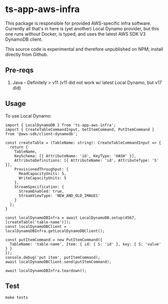 # ts-app-aws-infra
This package is responsible for provided AWS-specific infra software. Currently all that's in here is (yet another) Local Dynamo provider, but this one runs _without_ Docker, is typed, and uses the latest AWS SDK V3 DynamoDB client.

This source code is experimental and therefore unpublished on NPM; install directly from Github. 

## Pre-reqs
1. Java - Definitely > v11 (v11 did not work w/ latest Local Dynamo, but v17 did)

## Usage
To use Local Dynamo:

    import { LocalDynamoDB } from 'ts-app-aws-infra';
    import { CreateTableCommandInput, GetItemCommand, PutItemCommand } from '@aws-sdk/client-dynamodb';

    const createTable = (TableName: string): CreateTableCommandInput => {
      return {
        TableName,
        KeySchema: [{ AttributeName: 'id', KeyType: 'HASH' }],
        AttributeDefinitions: [{ AttributeName: 'id', AttributeType: 'S' }],
        ProvisionedThroughput: {
          ReadCapacityUnits: 5,
          WriteCapacityUnits: 5
        },
        StreamSpecification: {
          StreamEnabled: true,
          StreamViewType: 'NEW_AND_OLD_IMAGES'
        }
      };
    }

    const localDynamoDBInfra = await LocalDynamoDB.setup(4567, [createTable('table-name')]);
    const localDynamoDBClient = localDynamoDBInfra.getLocalDynamoDBClient();

    const putItemCommand = new PutItemCommand({
      TableName: 'table-name', Item: { id: { S: 'id' }, key: { S: 'value' } }
    });
    console.debug('put item', putItemCommand);
    await localDynamoDBClient.send(putItemCommand);

    await localDynamoDBInfra.teardown();

## Test

    make tests